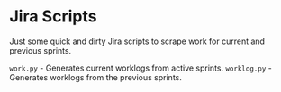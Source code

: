 # Jira Scripts

Just some quick and dirty Jira scripts to scrape work for current and previous sprints.

```work.py``` - Generates current worklogs from active sprints.
```worklog.py``` - Generates worklogs from the previous sprints.
